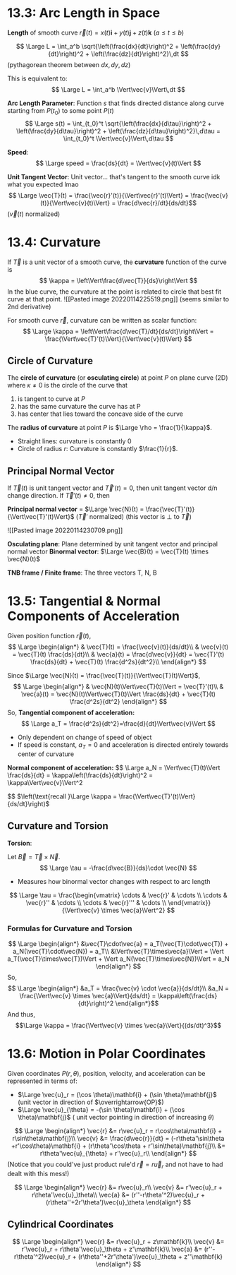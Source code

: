 # 13.3: Arc Length in Space

**Length** of smooth curve $\vec{r}(t) = x(t) \mathbf{i} + y(t) \mathbf{j} + z(t) \mathbf{k} \text{ } (a \leq t \leq b)$

$$
\Large
L = \int_a^b \sqrt{\left(\frac{dx}{dt}\right)^2 + \left(\frac{dy}{dt}\right)^2 + \left(\frac{dz}{dt}\right)^2}\,dt
$$
(pythagorean theorem between $dx, dy, dz$)

This is equivalent to:
$$
\Large
L = \int_a^b \Vert\vec{v}\Vert\,dt
$$

**Arc Length Parameter**: Function *s* that finds directed distance along curve starting from $P(t_0)$ to some point $P(t)$
$$
\Large
s(t) = \int_{t_0}^t \sqrt{\left(\frac{dx}{d\tau}\right)^2 + \left(\frac{dy}{d\tau}\right)^2 + \left(\frac{dz}{d\tau}\right)^2}\,d\tau = \int_{t_0}^t \Vert\vec{v}\Vert\,d\tau
$$

**Speed**:
$$
\Large
speed = \frac{ds}{dt} = \Vert\vec{v}(t)\Vert
$$

**Unit Tangent Vector**: Unit vector... that's tangent to the smooth curve idk what you expected lmao
$$
\Large
\vec{T}(t) = \frac{\vec{r}'(t)}{\Vert\vec{r}'(t)\Vert} = \frac{\vec{v}(t)}{\Vert\vec{v}(t)\Vert} = \frac{d\vec{r}/dt}{ds/dt}$$
($\vec{v}(t)$ normalized)

# 13.4: Curvature
If $\vec{T}$ is a unit vector of a smooth curve, the **curvature** function of the curve is
$$
\kappa = \left\Vert\frac{d\vec{T}}{ds}\right\Vert
$$
In the blue curve, the curvature at the point is related to circle that best fit curve at that point.
![[Pasted image 20220114225519.png]]
(seems similar to 2nd derivative)

For smooth curve $\vec{r}$, curvature can be written as scalar function:
$$
\Large
\kappa = \left\Vert\frac{d\vec{T}/dt}{ds/dt}\right\Vert = \frac{\Vert\vec{T}'(t)\Vert}{\Vert\vec{v}(t)\Vert}
$$

## Circle of Curvature
The **circle of curvature** (or **osculating circle**) at point $P$ on plane curve (2D) where $\kappa \neq 0$ is the circle of the curve that
1. is tangent to curve at $P$
2. has the same curvature the curve has at P
3. has center that lies toward the concave side of the curve

The **radius of curvature** at point $P$ is $\Large \rho = \frac{1}{\kappa}$.

* Straight lines: curvature is constantly 0
* Circle of radius $r$: Curvature is constantly $\frac{1}{r}$.

## Principal Normal Vector
If $\vec{T}(t)$ is unit tangent vector and $\vec{T}'(t) = 0$, then unit tangent vector d/n change direction.
If $\vec{T}'(t) \neq 0$, then

**Principal normal vector** = $\Large \vec{N}(t) = \frac{\vec{T}'(t)}{\Vert\vec{T}'(t)\Vert}$
($\vec{T}'$ normalized)
(this vector is $\perp$ to $\vec{T}$)

![[Pasted image 20220114230709.png]]

**Osculating plane**: Plane determined by unit tangent vector and principal normal vector
**Binormal vector**: $\Large \vec{B}(t) = \vec{T}(t) \times \vec{N}(t)$

**TNB frame / Finite frame**: The three vectors T, N, B

# 13.5: Tangential & Normal Components of Acceleration

Given position function $\vec{r}(t)$,
$$
\Large
\begin{align*}
& \vec{T}(t) = \frac{\vec{v}(t)}{ds/dt}\\
& \vec{v}(t) = \vec{T}(t) \frac{ds}{dt}\\
& \vec{a}(t) = \frac{d\vec{v}}{dt} = 
\vec{T}'(t) \frac{ds}{dt} + \vec{T}(t) \frac{d^2s}{dt^2}\\
\end{align*}
$$

Since $\Large \vec{N}(t) = \frac{\vec{T}(t)}{\Vert\vec{T}(t)\Vert}$,
$$
\Large
\begin{align*}
& \vec{N}(t)\Vert\vec{T}(t)\Vert = \vec{T}'(t)\\
& \vec{a}(t) = \vec{N}(t)\Vert\vec{T}(t)\Vert \frac{ds}{dt} + \vec{T}(t) \frac{d^2s}{dt^2}
\end{align*}
$$
So,
**Tangential component of acceleration:**
$$
\Large
a_T = \frac{d^2s}{dt^2}=\frac{d}{dt}\Vert\vec{v}\Vert
$$
* Only dependent on change of speed of object
* If speed is constant, $a_T = 0$ and acceleration is directed entirely towards center of curvature

**Normal component of acceleration:**
$$
\Large
a_N = \Vert\vec{T}(t)\Vert \frac{ds}{dt} = \kappa\left(\frac{ds}{dt}\right)^2 = \kappa\Vert\vec{v}\Vert^2

$$
$\left(\text{recall }\Large \kappa = \frac{\Vert\vec{T}'(t)\Vert}{ds/dt}\right)$

## Curvature and Torsion
**Torsion**:

Let $\vec{B} = \vec{T} \times \vec{N}$.
$$
\Large
\tau = -\frac{d\vec{B}}{ds}\cdot \vec{N}
$$
* Measures how binormal vector changes with respect to arc length

$$
\Large
\tau = \frac{\begin{vmatrix}
\cdots & \vec{r}' & \cdots \\
\cdots & \vec{r}'' & \cdots \\
\cdots & \vec{r}''' & \cdots \\
\end{vmatrix}}{\Vert\vec{v} \times \vec{a}\Vert^2}
$$

### Formulas for Curvature and Torsion
$$
\Large
\begin{align*}
&\vec{T}\cdot\vec{a} = a_T(\vec{T}\cdot\vec{T}) + a_N(\vec{T}\cdot\vec{N}) = a_T\\
&\Vert\vec{T}\times\vec{a}\Vert = \Vert a_T(\vec{T}\times\vec{T})\Vert + \Vert a_N(\vec{T}\times\vec{N})\Vert = a_N
\end{align*}
$$
So,
$$
\Large
\begin{align*}
&a_T = \frac{\vec{v} \cdot \vec{a}}{ds/dt}\\
&a_N = \frac{\Vert\vec{v} \times \vec{a}\Vert}{ds/dt} = \kappa\left(\frac{ds}{dt}\right)^2
\end{align*}$$
And thus,
$$\Large
\kappa = \frac{\Vert\vec{v} \times \vec{a}\Vert}{(ds/dt)^3}$$

# 13.6: Motion in Polar Coordinates
Given coordinates $P(r, \theta)$,
position, velocity, and acceleration can be represented in terms of:
* $\Large \vec{u}_r = (\cos \theta)\mathbf{i} + (\sin \theta)\mathbf{j}$ (unit vector in direction of $\overrightarrow{OP}$)
* $\Large \vec{u}_{\theta} = -(\sin \theta)\mathbf{i} + (\cos \theta)\mathbf{j}$ ( unit vector pointing in direction of increasing $\theta$)

$$
\Large
\begin{align*}
\vec{r} &= r\vec{u}_r = r\cos\theta\mathbf{i} + r\sin\theta\mathbf{j}\\
\vec{v} &= \frac{d\vec{r}}{dt} = (-r\theta'\sin\theta +r'\cos\theta)\mathbf{i} + (r\theta'\cos\theta + r'\sin\theta)\mathbf{j}\\
&= r\theta'\vec{u}_{\theta} + r'\vec{u}_r\\
\end{align*}
$$
(Notice that you could've just product rule'd $\vec{r} = r\vec{u}_r$ and not have to had dealt with this mess!)

$$
\Large
\begin{align*}
\vec{r} &= r\vec{u}_r\\
\vec{v} &= r'\vec{u}_r + r\theta'\vec{u}_\theta\\
\vec{a} &= (r''-r\theta'^2)\vec{u}_r + (r\theta''+2r'\theta')\vec{u}_\theta
\end{align*}
$$

## Cylindrical Coordinates
$$
\Large
\begin{align*}
\vec{r} &= r\vec{u}_r + z\mathbf{k}\\
\vec{v} &= r'\vec{u}_r + r\theta'\vec{u}_\theta + z'\mathbf{k}\\
\vec{a} &= (r''-r\theta'^2)\vec{u}_r + (r\theta''+2r'\theta')\vec{u}_\theta + z''\mathbf{k}
\end{align*}
$$